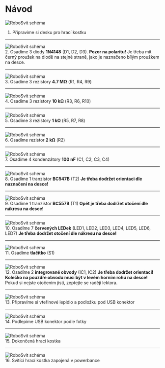 # Návod

![RoboSvit schéma](assets/Electronic_dice-01.jpg)<br>
1. Připravíme si desku pro hrací kostku
<hr>

![RoboSvit schéma](assets/Electronic_dice-02.jpg)<br>
2. Osadíme 3 diody **1N4148** (D1, D2, D3). **Pozor na polaritu!** Je třeba mít černý proužek na diodě na stejné straně, jako je naznačeno bílým proužkem na desce.
<hr>

![RoboSvit schéma](assets/Electronic_dice-03.jpg)<br>
3. Osadíme 3 rezistory **4.7 MΩ** (R1, R4, R9)
<hr>

![RoboSvit schéma](assets/Electronic_dice-04.jpg)<br>
4. Osadíme 3 rezistory **10 kΩ** (R3, R6, R10)
<hr>

![RoboSvit schéma](assets/Electronic_dice-05.jpg)<br>
5. Osadíme 3 rezistory **1 kΩ** (R5, R7, R8)
<hr>

![RoboSvit schéma](assets/Electronic_dice-06.jpg)<br>
6. Osadíme rezistor **2 kΩ** (R2)
<hr>

![RoboSvit schéma](assets/Electronic_dice-07.jpg)<br>
7. Osadíme 4 kondenzátory **100 nF** (C1, C2, C3, C4)
<hr>

![RoboSvit schéma](assets/Electronic_dice-08.jpg)<br>
8. Osadíme 1 tranzistor **BC547B** (T2) **Je třeba dodržet orientaci dle naznačení na desce!**
<hr>

![RoboSvit schéma](assets/Electronic_dice-09.jpg)<br>
9.  Osadíme 1 tranzistor **BC557B** (T1) **Opět je třeba dodržet otočení dle nákresu na desce!**
<hr>

![RoboSvit schéma](assets/Electronic_dice-10.jpg)<br>
10. Osadíme 7 **červených LEDek** (LED1, LED2, LED3, LED4, LED5, LED6, LED7) **Je třeba dodržet otočení dle nákresu na desce!**
<hr>

![RoboSvit schéma](assets/Electronic_dice-11.jpg)<br>
11. Osadíme **tlačítko** (S1)
<!-- ![RoboSvit schéma](assets/logic-28.jpg)<br>
12. 
<hr> -->

<!-- ![RoboSvit schéma](assets/logic-29.jpg)<br>
29. 
<hr> -->
<hr>

![RoboSvit schéma](assets/Electronic_dice-12.jpg)<br>
12. Osadíme 2 **integrované obvody** (IC1, IC2) **Je třeba dodržet orientaci! Kolečko na pouzdře obvodu musí být v levém horním rohu na desce!** Pokud si nejste otočením jisti, zeptejte se raději lektora.
<hr>

![RoboSvit schéma](assets/Electronic_dice-13.jpg)<br>
13. Připravíme si vteřinové lepidlo a podložku pod USB konektor
<hr>

![RoboSvit schéma](assets/Electronic_dice-14.jpg)<br>
14. Podlepíme USB konektor podle fotky
<hr>

![RoboSvit schéma](assets/Electronic_dice-15.jpg)<br>
15. Dokončená hrací kostka
<hr>

![RoboSvit schéma](assets/Electronic_dice-16.jpg)<br>
16.  Svítící hrací kostka zapojená v powerbance
